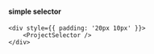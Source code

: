 #### simple selector

    <div style={{ padding: '20px 10px' }}>
        <ProjectSelector />
    </div>
